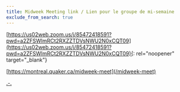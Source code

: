 ```yaml
---
title: Midweek Meeting link / Lien pour le groupe de mi-semaine
exclude_from_search: true
---
```

[https://us02web.zoom.us/j/85472418591?pwd=a2ZFSWlmRCt2RXZZTDVsNWU2N0xCQT09](https://us02web.zoom.us/j/85472418591?pwd=a2ZFSWlmRCt2RXZZTDVsNWU2N0xCQT09){: rel="noopener" target="_blank"}

[https://montreal.quaker.ca/midweek-meet](/midweek-meet)

[.-.](/meet-link)
